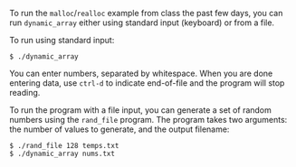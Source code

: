 
To run the `malloc`/`realloc` example from class the past few days, you can run
`dynamic_array` either using standard input (keyboard) or from a file.

To run using standard input:

```
$ ./dynamic_array
```

You can enter numbers, separated by whitespace. When you are done entering data,
use `ctrl-d` to indicate end-of-file and the program will stop reading.

To run the program with a file input, you can generate a set of random numbers
using the `rand_file` program. The program takes two arguments: the number of
values to generate, and the output filename:

```
$ ./rand_file 128 temps.txt
$ ./dynamic_array nums.txt
```

